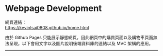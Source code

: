 # Webpage Development
網頁連結：  
https://kevintsai0808.github.io/home.html

由於 Github Pages 只能展示靜態網頁，因此網頁中的購買頁面以及購物車頁面無法呈現，以下會用文字以及圖片說明後端資料庫的連結以及 MVC 架構的應用。
***
